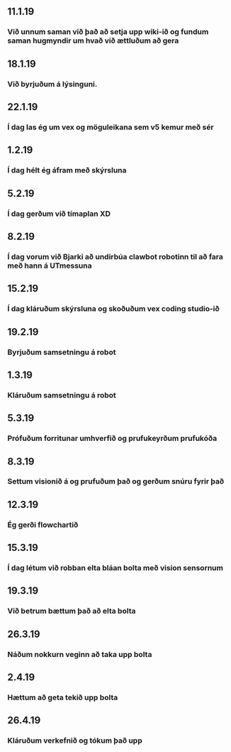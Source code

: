 ## 11.1.19
### Við unnum saman við það að setja upp wiki-ið og fundum saman hugmyndir um hvað við ættluðum að gera

## 18.1.19
### Við byrjuðum á lýsinguni.

## 22.1.19
### Í dag las ég um vex og möguleikana sem v5 kemur með sér

## 1.2.19
### Í dag hélt ég áfram með skýrsluna

## 5.2.19
### Í dag gerðum við tímaplan XD

## 8.2.19
### Í dag vorum við Bjarki að undirbúa clawbot robotinn til að fara með hann á UTmessuna

## 15.2.19
### Í dag kláruðum skýrsluna og skoðuðum vex coding studio-ið

## 19.2.19
### Byrjuðum samsetningu á robot

## 1.3.19
### Kláruðum samsetningu á robot

## 5.3.19
### Prófuðum forritunar umhverfið og prufukeyrðum prufukóða

## 8.3.19
### Settum visionið á og prufuðum það og gerðum snúru fyrir það

## 12.3.19
### Ég gerði flowchartið

## 15.3.19
### Í dag létum við robban elta bláan bolta með vision sensornum

## 19.3.19
### Við betrum bættum það að elta bolta

## 26.3.19
### Náðum nokkurn veginn að taka upp bolta

## 2.4.19
### Hættum að geta tekið upp bolta

## 26.4.19
### Kláruðum verkefnið og tókum það upp

